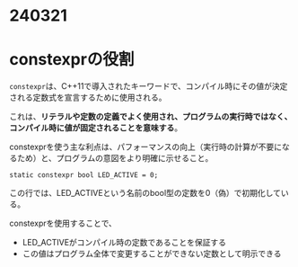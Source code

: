# 240321

# constexprの役割
`constexpr`は、C++11で導入されたキーワードで、コンパイル時にその値が決定される定数式を宣言するために使用される。

これは、**リテラルや定数の定義でよく使用され、プログラムの実行時ではなく、コンパイル時に値が固定されることを意味する**。

constexprを使う主な利点は、パフォーマンスの向上（実行時の計算が不要になるため）と、プログラムの意図をより明確に示せること。

```
static constexpr bool LED_ACTIVE = 0;
```

この行では、LED_ACTIVEという名前のbool型の定数を0（偽）で初期化している。

constexprを使用することで、

* LED_ACTIVEがコンパイル時の定数であることを保証する
* この値はプログラム全体で変更することができない定数として明示できる
